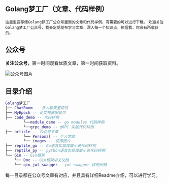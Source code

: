 ## Golang梦工厂（文章、代码样例）

`这里重要存储Golang梦工厂公众号里面的文章和代码样例，有需要的可以进行下载。`
`欢迎关注Golang梦工厂公众号，我会定期发布学习文章，深入每一个知识点，相信我，你会有所收获的。`

## 公众号

**关注公众号**，第一时间观看优质文章，第一时间获取资料。

![公众号图片](https://song-oss.oss-cn-beijing.aliyuncs.com/wx/qrcode_for_gh_efed4775ba73_258.jpg)


## 目录介绍


``` lua
Golang梦工厂
├── ChatRoom -- 多人聊天室项目
├── MyEpoch -- 论文神器安装包
├── code_demo -- 代码样例
		└──module_demo -- go modules 代码样例
		└──grpc_demo -- gRPC 实践代码样例
├── article -- 公众号文章
		└── Personal -- 个人文章
		└── images -- 使用图片
├── reptile_go -- Go语言实现爬取小说代码样例
├── reptile_py -- python语言实现爬取小说代码样例
└── Gin -- Gin框架
	└── Doc -- Gin框架中文文档
	└── gin_jwt_swagger --jwt swagger 样例代码
```

每一目录都在公众号文章有对应，并且具有详细Readme介绍，可以进行学习。